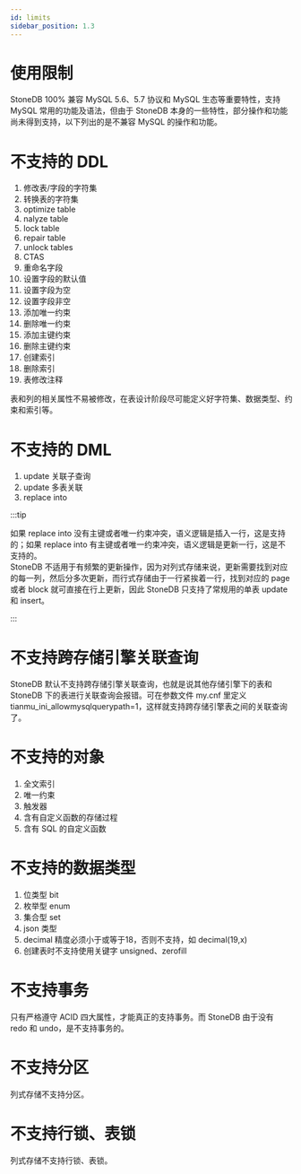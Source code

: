 ```yaml
---
id: limits
sidebar_position: 1.3
---
```


# 使用限制
StoneDB 100% 兼容 MySQL 5.6、5.7 协议和 MySQL 生态等重要特性，支持 MySQL 常用的功能及语法，但由于 StoneDB 本身的一些特性，部分操作和功能尚未得到支持，以下列出的是不兼容 MySQL 的操作和功能。
# 不支持的 DDL
1. 修改表/字段的字符集
2. 转换表的字符集
3. optimize table
4. nalyze table
5. lock table
6. repair table
7. unlock tables
8. CTAS
9. 重命名字段
10. 设置字段的默认值
11. 设置字段为空
12. 设置字段非空
13. 添加唯一约束
14. 删除唯一约束
15. 添加主键约束
16. 删除主键约束
17. 创建索引
18. 删除索引
19. 表修改注释

表和列的相关属性不易被修改，在表设计阶段尽可能定义好字符集、数据类型、约束和索引等。
# 不支持的 DML
1. update 关联子查询
2. update 多表关联
3. replace into

:::tip

如果 replace into 没有主键或者唯一约束冲突，语义逻辑是插入一行，这是支持的；如果 replace into 有主键或者唯一约束冲突，语义逻辑是更新一行，这是不支持的。<br />StoneDB 不适用于有频繁的更新操作，因为对列式存储来说，更新需要找到对应的每一列，然后分多次更新，而行式存储由于一行紧挨着一行，找到对应的 page 或者 block 就可直接在行上更新，因此 StoneDB 只支持了常规用的单表 update 和 insert。

:::
# 不支持跨存储引擎关联查询
StoneDB 默认不支持跨存储引擎关联查询，也就是说其他存储引擎下的表和 StoneDB 下的表进行关联查询会报错。可在参数文件 my.cnf 里定义 tianmu_ini_allowmysqlquerypath=1，这样就支持跨存储引擎表之间的关联查询了。
# 不支持的对象
1. 全文索引
2. 唯一约束
3. 触发器
4. 含有自定义函数的存储过程
5. 含有 SQL 的自定义函数
# 不支持的数据类型
1. 位类型 bit
2. 枚举型 enum
3. 集合型 set
4. json 类型
5. decimal 精度必须小于或等于18，否则不支持，如 decimal(19,x)
6. 创建表时不支持使用关键字 unsigned、zerofill
# 不支持事务
只有严格遵守 ACID 四大属性，才能真正的支持事务。而 StoneDB 由于没有 redo 和 undo，是不支持事务的。
# 不支持分区
列式存储不支持分区。
# 不支持行锁、表锁
列式存储不支持行锁、表锁。

